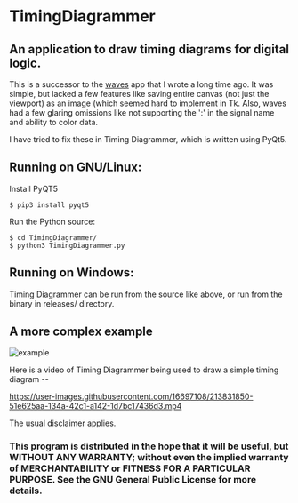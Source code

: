 # TimingDiagrammer
## An application to draw timing diagrams for digital logic.

This is a successor to the [waves](https://github.com/hacksterous/waves) app that I wrote a long time ago.
It was simple, but lacked a few features like saving entire canvas (not just the viewport) as an image (which
seemed hard to implement in Tk. Also, waves had a few glaring omissions like not supporting the ':' in the 
signal name and ability to color data.

I have tried to fix these in Timing Diagrammer, which is written using PyQt5.

## Running on GNU/Linux:

Install PyQT5

```
$ pip3 install pyqt5
```

Run the Python source:
```
$ cd TimingDiagrammer/
$ python3 TimingDiagrammer.py
```

## Running on Windows:
Timing Diagrammer can be run from the source like above, or run from the binary in releases/ directory.

## A more complex example
![example](https://user-images.githubusercontent.com/16697108/212528785-ff1b2a6d-5e8c-4f9a-8874-f87a3ef44130.jpg)

Here is a video of Timing Diagrammer being used to draw a simple timing diagram -- 

https://user-images.githubusercontent.com/16697108/213831850-51e625aa-134a-42c1-a142-1d7bc17436d3.mp4

The usual disclaimer applies.

###    This program is distributed in the hope that it will be useful, but WITHOUT ANY WARRANTY; without even the implied warranty of MERCHANTABILITY or FITNESS FOR A PARTICULAR PURPOSE.  See the GNU General Public License for more details.
